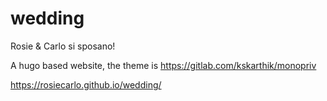 # wedding
Rosie & Carlo si sposano!

A hugo based website, the theme is https://gitlab.com/kskarthik/monopriv

https://rosiecarlo.github.io/wedding/
